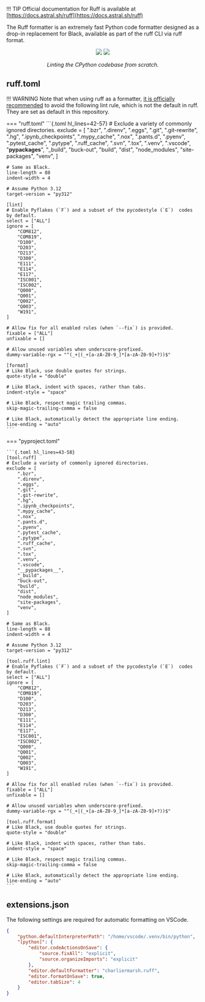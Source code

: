 !!! TIP
    Official documentation for Ruff is available at [https://docs.astral.sh/ruff](https://docs.astral.sh/ruff)

The Ruff formatter is an extremely fast Python code formatter designed as a drop-in replacement for Black, available as part of the ruff CLI via ruff format.

<div align="center">
    <img src="https://user-images.githubusercontent.com/1309177/232603516-4fb4892d-585c-4b20-b810-3db9161831e4.svg#only-light">
    <img src="https://user-images.githubusercontent.com/1309177/232603514-c95e9b0f-6b31-43de-9a80-9e844173fd6a.svg#only-dark">
</div>
<p align="center">
  <i>Linting the CPython codebase from scratch.</i>
</p>


## ruff.toml
!!! WARNING
    Note that when using ruff as a formatter, [it is officially recommended](https://docs.astral.sh/ruff/formatter/#format-suppression) to avoid the following lint rule, which is not the default in ruff.
    They are set as default in this repository.

=== "ruff.toml"
    ```{.toml hl_lines=42-57}
    # Exclude a variety of commonly ignored directories.
    exclude = [
        ".bzr",
        ".direnv",
        ".eggs",
        ".git",
        ".git-rewrite",
        ".hg",
        ".ipynb_checkpoints",
        ".mypy_cache",
        ".nox",
        ".pants.d",
        ".pyenv",
        ".pytest_cache",
        ".pytype",
        ".ruff_cache",
        ".svn",
        ".tox",
        ".venv",
        ".vscode",
        "__pypackages__",
        "_build",
        "buck-out",
        "build",
        "dist",
        "node_modules",
        "site-packages",
        "venv",
    ]

    # Same as Black.
    line-length = 88
    indent-width = 4

    # Assume Python 3.12
    target-version = "py312"

    [lint]
    # Enable Pyflakes (`F`) and a subset of the pycodestyle (`E`)  codes by default.
    select = ["ALL"]
    ignore = [
        "COM812",
        "COM819",
        "D100",
        "D203",
        "D213",
        "D300",
        "E111",
        "E114",
        "E117",
        "ISC001",
        "ISC002",
        "Q000",
        "Q001",
        "Q002",
        "Q003",
        "W191",
    ]

    # Allow fix for all enabled rules (when `--fix`) is provided.
    fixable = ["ALL"]
    unfixable = []

    # Allow unused variables when underscore-prefixed.
    dummy-variable-rgx = "^(_+|(_+[a-zA-Z0-9_]*[a-zA-Z0-9]+?))$"

    [format]
    # Like Black, use double quotes for strings.
    quote-style = "double"

    # Like Black, indent with spaces, rather than tabs.
    indent-style = "space"

    # Like Black, respect magic trailing commas.
    skip-magic-trailing-comma = false

    # Like Black, automatically detect the appropriate line ending.
    line-ending = "auto"
    ```

=== "pyproject.toml"

    ```{.toml hl_lines=43-58}
    [tool.ruff]
    # Exclude a variety of commonly ignored directories.
    exclude = [
        ".bzr",
        ".direnv",
        ".eggs",
        ".git",
        ".git-rewrite",
        ".hg",
        ".ipynb_checkpoints",
        ".mypy_cache",
        ".nox",
        ".pants.d",
        ".pyenv",
        ".pytest_cache",
        ".pytype",
        ".ruff_cache",
        ".svn",
        ".tox",
        ".venv",
        ".vscode",
        "__pypackages__",
        "_build",
        "buck-out",
        "build",
        "dist",
        "node_modules",
        "site-packages",
        "venv",
    ]

    # Same as Black.
    line-length = 88
    indent-width = 4

    # Assume Python 3.12
    target-version = "py312"

    [tool.ruff.lint]
    # Enable Pyflakes (`F`) and a subset of the pycodestyle (`E`)  codes by default.
    select = ["ALL"]
    ignore = [
        "COM812",
        "COM819",
        "D100",
        "D203",
        "D213",
        "D300",
        "E111",
        "E114",
        "E117",
        "ISC001",
        "ISC002",
        "Q000",
        "Q001",
        "Q002",
        "Q003",
        "W191",
    ]

    # Allow fix for all enabled rules (when `--fix`) is provided.
    fixable = ["ALL"]
    unfixable = []

    # Allow unused variables when underscore-prefixed.
    dummy-variable-rgx = "^(_+|(_+[a-zA-Z0-9_]*[a-zA-Z0-9]+?))$"

    [tool.ruff.format]
    # Like Black, use double quotes for strings.
    quote-style = "double"

    # Like Black, indent with spaces, rather than tabs.
    indent-style = "space"

    # Like Black, respect magic trailing commas.
    skip-magic-trailing-comma = false

    # Like Black, automatically detect the appropriate line ending.
    line-ending = "auto"
    ```

## extensions.json
The following settings are required for automatic formatting on VSCode.
```{.json title=".vscode/extensions.json" }
{
    "python.defaultInterpreterPath": "/home/vscode/.venv/bin/python",
    "[python]": {
        "editor.codeActionsOnSave": {
            "source.fixAll": "explicit",
            "source.organizeImports": "explicit"
        },
        "editor.defaultFormatter": "charliermarsh.ruff",
        "editor.formatOnSave": true,
        "editor.tabSize": 4
    }
}
```

